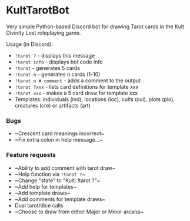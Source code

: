 # KultTarotBot
Very simple Python-based Discord bot for drawing Tarot cards in the Kult Divinity Lost roleplaying game.

Usage (in Discord): 
- `!tarot ?` - displays this message
- `!tarot info` - displays bot code info
- `!tarot` - generates 5 cards
- `!tarot n` - generates n cards (1-10)
- `!tarot n # comment` - adds a comment to the output
- `!tarot ?xxx` - lists card definitions for template xxx
- `!tarot xxx` - makes a 5 card draw for template xxx
- Templates: individuals (ind), locations (loc), cults (cul), plots (plo), creatures (cre) or artifacts (art)

### Bugs
- ~Crescent card meanings incorrect~
- ~Fix extra colon in help message...~

### Feature requests
- ~Ability to add comment with tarot draw~
- ~Help function via `!tarot ?`~
- ~Change "state" to "Kult: !tarot ?"~
- ~Add help for templates~
- ~Add template draws~
- ~Add comments for template draws~ 
- Dual tarot/dice calls
- ~Choose to draw from either Major or Minor arcana~
